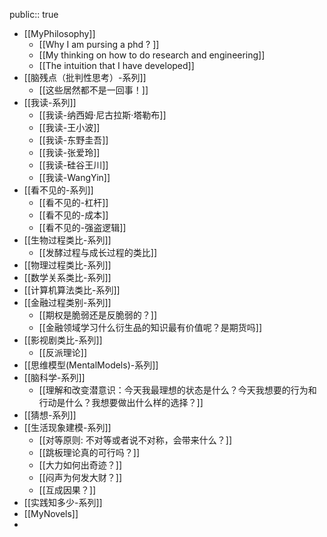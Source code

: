 public:: true

- [[MyPhilosophy]]
	- [[Why I am pursing a phd ? ]]
	- [[My thinking on how to do research and engineering]]
	- [[The intuition that I have developed]]
- [[脑残点（批判性思考）-系列]]
	- [[这些居然都不是一回事！]]
- [[我读-系列]]
	- [[我读-纳西姆·尼古拉斯·塔勒布]]
	- [[我读-王小波]]
	- [[我读-东野圭吾]]
	- [[我读-张爱玲]]
	- [[我读-硅谷王川]]
	- [[我读-WangYin]]
- [[看不见的-系列]]
	- [[看不见的-杠杆]]
	- [[看不见的-成本]]
	- [[看不见的-强盗逻辑]]
- [[生物过程类比-系列]]
	- [[发酵过程与成长过程的类比]]
- [[物理过程类比-系列]]
- [[数学关系类比-系列]]
- [[计算机算法类比-系列]]
- [[金融过程类别-系列]]
	- [[期权是脆弱还是反脆弱的？]]
	- [[金融领域学习什么衍生品的知识最有价值呢？是期货吗]]
- [[影视剧类比-系列]]
	- [[反派理论]]
- [[思维模型(MentalModels)-系列]]
- [[脑科学-系列]]
	- [[理解和改变潜意识：今天我最理想的状态是什么？今天我想要的行为和行动是什么？我想要做出什么样的选择？]]
- [[猜想-系列]]
- [[生活现象建模-系列]]
	- [[对等原则: 不对等或者说不对称，会带来什么？]]
	- [[跳板理论真的可行吗？]]
	- [[大力如何出奇迹？]]
	- [[闷声为何发大财？]]
	- [[互成因果？]]
- [[实践知多少-系列]]
- [[MyNovels]]
-